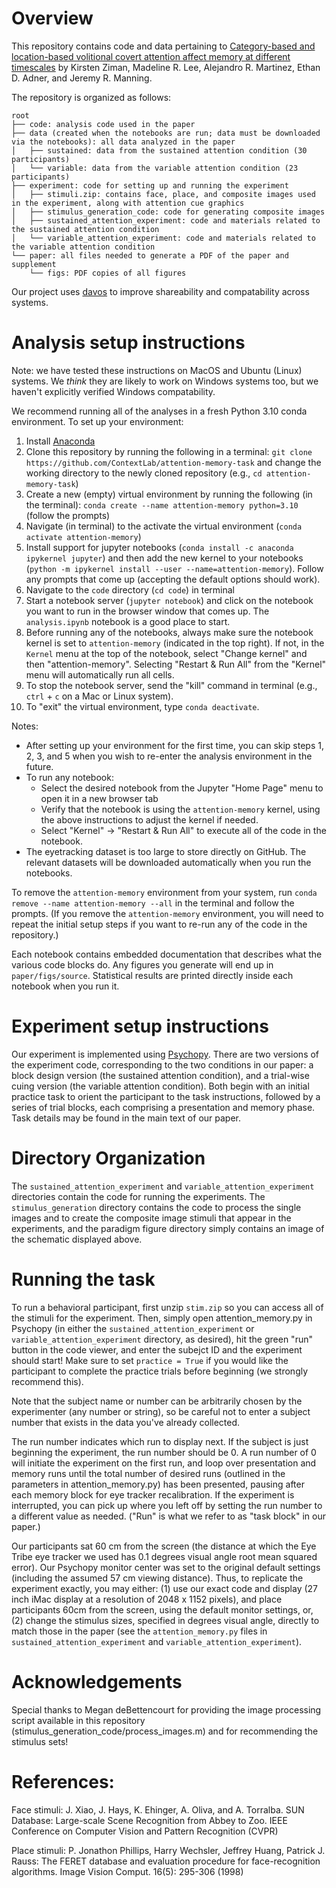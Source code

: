 # Overview

This repository contains code and data pertaining to [Category-based and
location-based volitional covert attention affect memory at different
timescales](https://psyarxiv.com/2ps6e) by Kirsten Ziman, Madeline R. Lee,
Alejandro R. Martinez, Ethan D. Adner, and Jeremy R. Manning.

The repository is organized as follows:
```
root
├── code: analysis code used in the paper
├── data (created when the notebooks are run; data must be downloaded via the notebooks): all data analyzed in the paper
│   ├── sustained: data from the sustained attention condition (30 participants)
│   └── variable: data from the variable attention condition (23 participants)
├── experiment: code for setting up and running the experiment
│   ├── stimuli.zip: contains face, place, and composite images used in the experiment, along with attention cue graphics
│   ├── stimulus_generation_code: code for generating composite images
│   ├── sustained_attention_experiment: code and materials related to the sustained attention condition
│   └── variable_attention_experiment: code and materials related to the variable attention condition
└── paper: all files needed to generate a PDF of the paper and supplement
    └── figs: PDF copies of all figures
```

Our project uses [davos](https://github.com/ContextLab/davos) to improve shareability and compatability across systems.

# Analysis setup instructions

Note: we have tested these instructions on MacOS and Ubuntu (Linux) systems.  We *think* they are likely to work on Windows systems too, but we haven't explicitly verified Windows compatability.

We recommend running all of the analyses in a fresh Python 3.10 conda environment.  To set up your environment:
  1. Install [Anaconda](https://www.anaconda.com/)
  2. Clone this repository by running the following in a terminal: `git clone https://github.com/ContextLab/attention-memory-task` and change the working directory to the newly cloned repository (e.g., `cd attention-memory-task`)
  3. Create a new (empty) virtual environment by running the following (in the terminal): `conda create --name attention-memory python=3.10` (follow the prompts)
  4. Navigate (in terminal) to the activate the virtual environment (`conda activate attention-memory`)
  5. Install support for jupyter notebooks (`conda install -c anaconda ipykernel jupyter`) and then add the new kernel to your notebooks (`python -m ipykernel install --user --name=attention-memory`).  Follow any prompts that come up (accepting the default options should work).
  6. Navigate to the `code` directory (`cd code`) in terminal
  7. Start a notebook server (`jupyter notebook`) and click on the notebook you want to run in the browser window that comes up.  The `analysis.ipynb` notebook is a good place to start.  
  8. Before running any of the notebooks, always make sure the notebook kernel is set to `attention-memory` (indicated in the top right).  If not, in the `Kernel` menu at the top of the notebook, select "Change kernel" and then "attention-memory".  Selecting "Restart & Run All" from the "Kernel" menu will automatically run all cells.
  9. To stop the notebook server, send the "kill" command in terminal (e.g., `ctrl` + `c` on a Mac or Linux system).
  10. To "exit" the virtual environment, type `conda deactivate`.

Notes:
- After setting up your environment for the first time, you can skip steps 1, 2, 3, and 5 when you wish to re-enter the analysis environment in the future.
- To run any notebook:
  - Select the desired notebook from the Jupyter "Home Page" menu to open it in a new browser tab
  - Verify that the notebook is using the `attention-memory` kernel, using the above instructions to adjust the kernel if needed.
  - Select "Kernel" $\rightarrow$ "Restart & Run All" to execute all of the code in the notebook.
- The eyetracking dataset is too large to store directly on GitHub.  The relevant datasets will be downloaded automatically when you run the notebooks.

To remove the `attention-memory` environment from your system, run `conda
remove --name attention-memory --all` in the terminal and follow the prompts.
(If you remove the `attention-memory` environment, you will need to repeat the
initial setup steps if you want to re-run any of the code in the repository.)

Each notebook contains embedded documentation that describes what the various
code blocks do. Any figures you generate will end up in `paper/figs/source`.
Statistical results are printed directly inside each notebook when you run it.

# Experiment setup instructions

Our experiment is implemented using [Psychopy](http://psychopy.org/). There are
two versions of the experiment code, corresponding to the two conditions in our
paper: a block design version (the sustained attention condition), and a
trial-wise cuing version (the variable attention condition). Both begin with an
initial practice task to orient the participant to the task instructions,
followed by a series of trial blocks, each comprising a presentation and memory
phase.  Task details may be found in the main text of our paper.

# Directory Organization

The `sustained_attention_experiment` and `variable_attention_experiment`
directories contain the code for running the experiments. The
`stimulus_generation` directory contains the code to process the single images
and to create the composite image stimuli that appear in the experiments, and
the paradigm figure directory simply contains an image of the schematic
displayed above.

# Running the task

To run a behavioral participant, first unzip `stim.zip` so you can access all
of the stimuli for the experiment. Then, simply open attention_memory.py in
Psychopy (in either the `sustained_attention_experiment` or
`variable_attention_experiment` directory, as desired), hit the green "run"
button in the code viewer, and enter the subejct ID and the experiment should
start! Make sure to set `practice = True` if you would like the participant to
complete the practice trials before beginning (we strongly recommend this).

Note that the subject name or number can be arbitrarily chosen by the
experimenter (any number or string), so be careful not to enter a subject
number that exists in the data you've already collected.

The run number indicates which run to display next. If the subject is just
beginning the experiment, the run number should be 0. A run number of 0 will
initiate the experiment on the first run, and loop over presentation and memory
runs until the total number of desired runs (outlined in the parameters in
attention_memory.py) has been presented, pausing after each memory block for
eye tracker recalibration. If the experiment is interrupted, you can pick up
where you left off by setting the run number to a different value as needed.
("Run" is what we refer to as "task block" in our paper.)

Our participants sat 60 cm from the screen (the distance at which the Eye Tribe
eye tracker we used has 0.1 degrees visual angle root mean squared error). Our
Psychopy monitor center was set to the original default settings (including the
assumed 57 cm viewing distance). Thus, to replicate the experiment exactly, you
may either: (1) use our exact code and display (27 inch iMac display at a
resolution of 2048 x 1152 pixels), and place participants 60cm from the screen,
using the default monitor settings, or, (2) change the stimulus sizes,
specified in degrees visual angle, directly to match those in the paper (see
the `attention_memory.py` files in `sustained_attention_experiment` and
`variable_attention_experiment`).

# Acknowledgements

Special thanks to Megan deBettencourt for providing the image processing script
available in this repository (stimulus_generation_code/process_images.m) and
for recommending the stimulus sets!

# References:
Face stimuli: J. Xiao, J. Hays, K. Ehinger, A. Oliva, and A. Torralba.
SUN Database: Large-scale Scene Recognition from Abbey to Zoo.
IEEE Conference on Computer Vision and Pattern Recognition (CVPR)

Place stimuli: P. Jonathon Phillips, Harry Wechsler, Jeffrey Huang, Patrick J.
Rauss: The FERET database and evaluation procedure for face-recognition
algorithms. Image Vision Comput. 16(5): 295-306 (1998)

